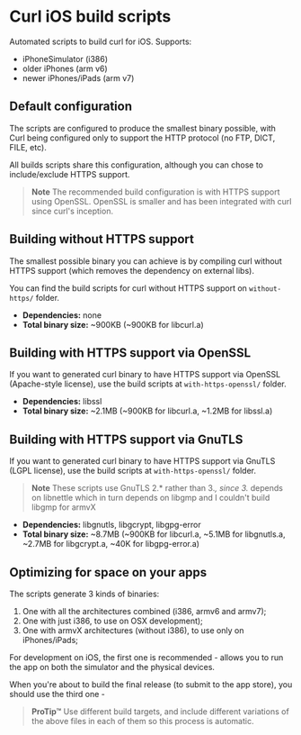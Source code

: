 Curl iOS build scripts
======================

Automated scripts to build curl for iOS. Supports:

- iPhoneSimulator (i386)
- older iPhones (arm v6)
- newer iPhones/iPads (arm v7)


## Default configuration

The scripts are configured to produce the smallest binary possible, with Curl being configured only to support the HTTP protocol (no FTP, DICT, FILE, etc).

All builds scripts share this configuration, although you can chose to include/exclude HTTPS support.

> **Note**
>  The recommended build configuration is with HTTPS support using OpenSSL. OpenSSL is smaller and has been integrated with curl since curl's inception.


## Building without HTTPS support

The smallest possible binary you can achieve is by compiling curl without HTTPS support (which removes the dependency on external libs).

You can find the build scripts for curl without HTTPS support on `without-https/` folder.

- **Dependencies:** none
- **Total binary size:** ~900KB (~900KB for libcurl.a)


## Building with HTTPS support via OpenSSL

If you want to generated curl binary to have HTTPS support via OpenSSL (Apache-style license), use the build scripts at `with-https-openssl/` folder.

- **Dependencies:** libssl
- **Total binary size:** ~2.1MB (~900KB for libcurl.a, ~1.2MB for libssl.a)


## Building with HTTPS support via GnuTLS

If you want to generated curl binary to have HTTPS support via GnuTLS (LGPL license), use the build scripts at `with-https-openssl/` folder.

> **Note**
> These scripts use GnuTLS 2.* rather than 3.*, since 3.* depends on libnettle which in turn depends on libgmp and I couldn't build libgmp for armvX

- **Dependencies:** libgnutls, libgcrypt, libgpg-error
- **Total binary size:** ~8.7MB (~900KB for libcurl.a, ~5.1MB for libgnutls.a, ~2.7MB for libgcrypt.a, ~40K for libgpg-error.a)


## Optimizing for space on your apps

The scripts generate 3 kinds of binaries:

1. One with all the architectures combined (i386, armv6 and armv7);
2. One with just i386, to use on OSX development);
3. One with armvX architectures (without i386), to use only on iPhones/iPads;

For development on iOS, the first one is recommended - allows you to run the app on both the simulator and the physical devices.

When you're about to build the final release (to submit to the app store), you should use the third one - 

> **ProTip™**
> Use different build targets, and include different variations of the above files in each of them so this process is automatic.